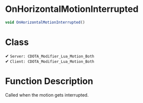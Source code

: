 # OnHorizontalMotionInterrupted
```js
void OnHorizontalMotionInterrupted()
```
# Class
✔ `Server: CDOTA_Modifier_Lua_Motion_Both`  
✔ `Client: CDOTA_Modifier_Lua_Motion_Both`  

# Function Description
Called when the motion gets interrupted.
